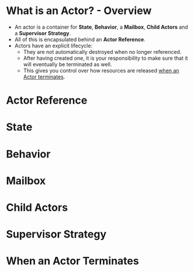 # What is an Actor? - Overview
- An actor is a container for **State**, **Behavior**, a **Mailbox**, **Child Actors** and a **Supervisor Strategy**. 
- All of this is encapsulated behind an **Actor Reference**. 
- Actors have an explicit lifecycle:
    - They are not automatically destroyed when no longer referenced.
    - After having created one, it is your responsibility to make sure that it will eventually be terminated as well.
    - This gives you control over how resources are released [when an Actor terminates](#when-an-actor-terminates).

# Actor Reference
# State
# Behavior
# Mailbox
# Child Actors
# Supervisor Strategy
# When an Actor Terminates
